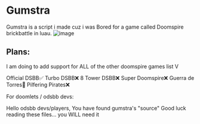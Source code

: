 # Gumstra
Gumstra is a script i made cuz i was Bored for a game called Doomspire brickbattle in luau.
![image](https://github.com/user-attachments/assets/6f79e09d-7fe7-47c1-80c8-a773ce4c63a0)

## Plans:

I am doing to add support for ALL of the other doomspire games list V


Official DSBB:white_check_mark:
Turbo DSBB:x:
8 Tower DSBB:x:
Super Doomspire:x:
Guerra de Torres:construction:
Pilfering Pirates:x:

For doomlets / odsbb devs:
  
Hello odsbb devs/players, You have found gumstra's "source" Good luck reading these files... you WILL need it

